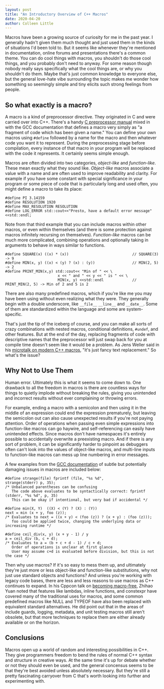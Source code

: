 ```yaml
---
layout: post
title: "An Introductory Overview of C++ Macros"
date: 2020-04-20
author: Colleen Little
---
```


Macros have been a growing source of curiosity for me in the past year. I generally hadn't given them much thought and just used them in the kinds of situations I'd been told to. But it seems like whenever they're mentioned in documentation, online forums and presentations there's a common theme. You can do cool things with macros, you shouldn't do those cool things, and you probably don't need to anyway. For some reason though nobody really says specifically what the cool things are, or why you shouldn't do them. Maybe that's just common knowledge to everyone else, but the general love-hate vibe surrounding the topic makes me wonder how something so seemingly simple and tiny elicits such strong feelings from people.

## So what exactly is a macro?
A macro is a kind of preprocessor directive. They originated in C and were carried over into C++. There's a handy [C preprocessor manual](https://gcc.gnu.org/onlinedocs/cpp/Macros.html) mixed in with the GCC documentation that defines a macro very simply as "a fragment of code which has been given a name." You can define your own macros using `#define` followed by a name for the macro and then whatever code you want it to represent. During the preprocessing stage before compilation, every instance of that macro in your program will be replaced with the code it represents. It certainly seems simple enough.

Macros are often divided into two categories, *object-like* and *function-like*. These mean exactly what they sound like. *Object-like* macros associate a value with a name and are often used to improve readability and clarity. For example if you have some constant with special significance in your program or some piece of code that is particularly long and used often, you might define a macro to take its place:

```
#define PI 3.14159  
#define RESOLUTION 1920  
#define MAX_RESOLUTION RESOLUTION  
#define LOG_ERROR std::cout<<"Presto, have a default error message"<<std::endl;
```

Note from that third example that you can include macros within other macros, or even within themselves (and there is some protection against macros infinitely recursing on themselves). *Function-like* macros can be much more complicated, combining operations and optionally taking in arguments to behave in ways similar to functions.

```
#define SQUARE(x) ((x) * (x))                             // SQUARE(3) -> 9  
#define MIN(x, y) ((x) < (y) ? (x) : (y))                 // MIN(2, 5) -> 2  
#define PRINT_MIN(x,y) std::cout<< "Min of " << \  
                        x << " and " << y << " is " << \  
                        MIN(x, y) <<std::endl             // PRINT_MIN(2, 5) -> Min of 2 and 5 is 2
```

There are also many predefined macros, which if you're like me you may have been using without even realizing what they were. They generally begin with a double underscore, like `__file__` `__line__` and `__date__`. Some of them are standardized within the language and some are system-specific.

That's just the tip of the iceberg of course, and you can make all sorts of crazy combinations with nested macros, conditional definitions, `#undef`, and other features. But at the end of the day, replacing fragments of code with descriptive names that the preprocessor will just swap back for you at compile time doesn't seem like it would be a problem. As Jens Weller said in his [microtalk on modern C++ macros](https://youtu.be/uY4iZAuov_I), "it's just fancy text replacement." So what's the issue? 

## Why Not to Use Them
Human error. Ultimately this is what it seems to come down to. One drawback to all the freedom in macros is there are countless ways for things to quietly implode without breaking the rules, giving you unintended and incorrect results without ever complaining or throwing errors.

For example, ending a macro with a semicolon and then using it in the middle of an expression could end the expression prematurely, but leaving the semicolon out can also cause unexpected results if you're not paying attention. Order of operations when passing even simple expressions into function-like macros can go haywire, and self-referencing can easily have unintended effects. Since macros don't have namespaces it's entirely possible to accidentally overwrite a preexisting macro. And if there is any sort of problem, it can be significantly harder to pinpoint as debuggers often can't look into the values of object-like macros, and multi-line inputs to function-like macros can mess up line numbering in error messages.

A few examples from the [GCC documentation](https://gcc.gnu.org/onlinedocs/cpp/Macro-Pitfalls.html#Macro-Pitfalls) of subtle but potentially damaging issues in macros are included below: 
```
#define strange(file) fprintf (file, "%s %d",     
strange(stderr) p, 35);                           
/* Unbalanced parentheses can be confusing
   The code above evaluates to be syntactically correct: fprintf (stderr, "%s %d", p, 35)
   This can be okay if intentional, but very bad if accidental */

#define min(X, Y)  ((X) < (Y) ? (X) : (Y))       
next = min (x + y, foo (z));                      
/* Evaluates to next = ((x + y) < (foo (z)) ? (x + y) : (foo (z)));
   foo could be applied twice, changing the underlying data or increasing runtime */
   
#define ceil_div(x, y) (x + y - 1) / y            
a = ceil_div (b, c + d);       
/* Evaluates to a = (b + c + d - 1) / c + d;
   Order of operations is unclear at first glance
   User may assume c+d is evaluated before division, but this is not the case */
```

Then why use macros? If it's so easy to mess them up, and ultimately they're just more or less object-like and function-like substitutions, why not just use standard objects and functions? And unless you're working with legacy code bases, there are less and less reasons to use macros as C++ continues to expand. In his Cppcon talk on [becoming macro-free](https://youtu.be/c6NkeF1eChs), Zhihao Yuan noted that features like lambdas, inline functions, and constexpr have covered many of the traditional uses for macros, and some common predefined macros like NULL and TYPEOF have also been replaced with equivalent standard alternatives. He did point out that in the areas of include guards, logging, metadata, and unit testing macros still aren't obsolete, but that more techniques to replace them are either already available or on the horizon.

## Conclusions
Macros open up a world of random and interesting possibilities in C++. They give programmers freedom to bend the rules of normal C++ syntax and structure in creative ways. At the same time it's up for debate whether or not they should even be used, and the general concensus seems to be that they're best avoided unless absolutely necessary. But they're still a pretty fascinating carryover from C that's worth looking into further and experimenting with.

